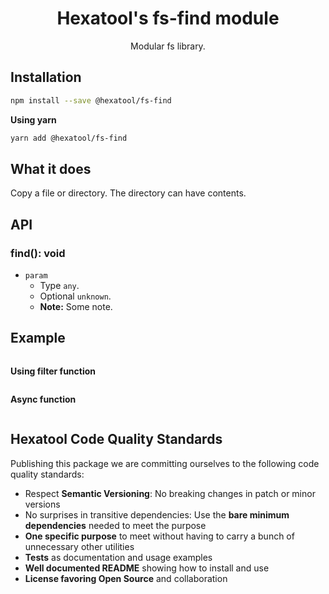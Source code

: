 <h1 align="center">
  Hexatool's fs-find module 
</h1>

<p align="center">
  Modular fs library.
</p>

## Installation

```bash
npm install --save @hexatool/fs-find
```

**Using yarn**

```bash
yarn add @hexatool/fs-find
```

## What it does

Copy a file or directory. The directory can have contents.

## API

### find(): void

- `param` 
    - Type `any`.
    - Optional `unknown`.
    - **Note:** Some note.


## Example

```typescript

```

**Using filter function**

```typescript

```

**Async function**

```typescript

```

## Hexatool Code Quality Standards

Publishing this package we are committing ourselves to the following code quality standards:

- Respect **Semantic Versioning**: No breaking changes in patch or minor versions
- No surprises in transitive dependencies: Use the **bare minimum dependencies** needed to meet the purpose
- **One specific purpose** to meet without having to carry a bunch of unnecessary other utilities
- **Tests** as documentation and usage examples
- **Well documented README** showing how to install and use
- **License favoring Open Source** and collaboration
